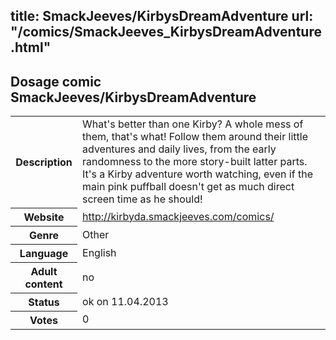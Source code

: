 title: SmackJeeves/KirbysDreamAdventure
url: "/comics/SmackJeeves_KirbysDreamAdventure.html"
---
Dosage comic SmackJeeves/KirbysDreamAdventure
-----------------------------------------

<table class="comicinfo">
<tr>
<th>Description</th><td>What's better than one Kirby? A whole mess of them, that's what! Follow them around their little adventures and daily lives, from the early randomness to the more story-built latter parts. It's a Kirby adventure worth watching, even if the main pink puffball doesn't get as much direct screen time as he should!</td>
</tr>
<tr>
<th>Website</th><td><a href="http://kirbyda.smackjeeves.com/comics/">http://kirbyda.smackjeeves.com/comics/</a></td>
</tr>
<tr>
<th>Genre</th><td>Other</td>
</tr>
<tr>
<th>Language</th><td>English</td>
</tr>
<tr>
<th>Adult content</th><td>no</td>
</tr>
<tr>
<th>Status</th><td>ok on 11.04.2013</td>
</tr>
<tr>
<th>Votes</th><td>0</div></td>
</tr>
</table>

